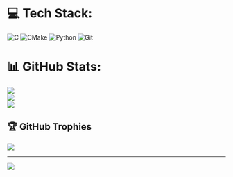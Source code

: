 # 💻 Tech Stack:
![C](https://img.shields.io/badge/c-%2300599C.svg?style=for-the-badge&logo=c&logoColor=white) ![CMake](https://img.shields.io/badge/CMake-%23008FBA.svg?style=for-the-badge&logo=cmake&logoColor=white) ![Python](https://img.shields.io/badge/python-3670A0?style=for-the-badge&logo=python&logoColor=ffdd54) ![Git](https://img.shields.io/badge/git-%23F05033.svg?style=for-the-badge&logo=git&logoColor=white)
# 📊 GitHub Stats:
![](https://github-readme-stats.vercel.app/api?username=RavenCS1&theme=tokyonight&hide_border=false&include_all_commits=false&count_private=false)<br/>
![](https://nirzak-streak-stats.vercel.app/?user=RavenCS1&theme=tokyonight&hide_border=false)<br/>
![](https://github-readme-stats.vercel.app/api/top-langs/?username=RavenCS1&theme=tokyonight&hide_border=false&include_all_commits=false&count_private=false&layout=compact)

## 🏆 GitHub Trophies
![](https://github-profile-trophy.vercel.app/?username=RavenCS1&theme=tokyonight&no-frame=false&no-bg=false&margin-w=4)

---
[![](https://visitcount.itsvg.in/api?id=RavenCS1&icon=1&color=1)](https://visitcount.itsvg.in)

<!-- Proudly created with GPRM ( https://gprm.itsvg.in ) -->
